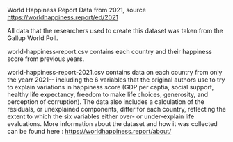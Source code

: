 World Happiness Report Data from 2021, source https://worldhappiness.report/ed/2021

All data that the researchers used to create this dataset was taken from the Gallup World Poll. 

world-happiness-report.csv contains each country and their happiness score from previous years. 

world-happiness-report-2021.csv contains data on each country from only the yearr 2021-- including the 6 variables that the original authors use to try to explain variations in happiness score (GDP per captia, social support, healthy life expectancy, freedom to make life choices, generosity, and perception of corruption). The data also includes a calculation of the residuals, or unexplained components, differ for each country, reflecting the extent to which the six variables either over- or under-explain life evaluations. More information about the dataset and how it was collected can be found here : https://worldhappiness.report/about/
